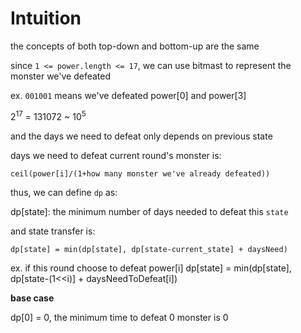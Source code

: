 # Intuition

the concepts of both top-down and bottom-up are the same

since `1 <= power.length <= 17`, we can use bitmast to represent the monster we've defeated

ex. `001001` means we've defeated power[0] and power[3]

$2^17$ = 131072 ~ $10^5$

and the days we need to defeat only depends on previous state

days we need to defeat current round's monster is:

`ceil(power[i]/(1+how many monster we've already defeated))`

thus, we can define `dp` as:

dp[state]: the minimum number of days needed to defeat this `state`

and state transfer is:

`dp[state] = min(dp[state], dp[state-current_state] + daysNeed)`

ex. if this round choose to defeat power[i]
dp[state] = min(dp[state], dp[state-(1<<i)] + daysNeedToDefeat[i])

**base case**

dp[0] = 0, the minimum time to defeat 0 monster is 0